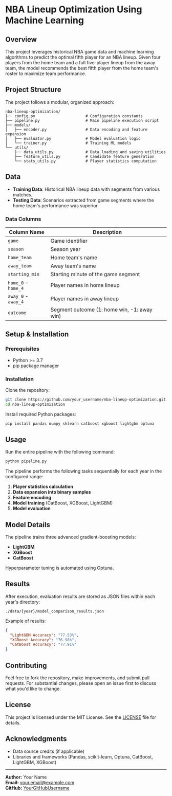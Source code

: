 # NBA Lineup Optimization Using Machine Learning

## Overview

This project leverages historical NBA game data and machine learning algorithms to predict the optimal fifth player for an NBA lineup. Given four players from the home team and a full five-player lineup from the away team, the model recommends the best fifth player from the home team's roster to maximize team performance.

## Project Structure

The project follows a modular, organized approach:

```
nba-lineup-optimization/
├── config.py                      # Configuration constants
├── pipeline.py                    # Main pipeline execution script
├── models/
│   ├── encoder.py                 # Data encoding and feature expansion
│   ├── evaluator.py               # Model evaluation logic
│   └── trainer.py                 # Training ML models
└── utils/
    ├── data_utils.py              # Data loading and saving utilities
    ├── feature_utils.py           # Candidate feature generation
    └── stats_utils.py             # Player statistics computation
```

## Data

- **Training Data**: Historical NBA lineup data with segments from various matches.
- **Testing Data**: Scenarios extracted from game segments where the home team's performance was superior.

### Data Columns

| Column Name      | Description                                       |
|------------------|---------------------------------------------------|
| `game`           | Game identifier                                   |
| `season`         | Season year                                       |
| `home_team`      | Home team's name                                  |
| `away_team`      | Away team's name                                  |
| `starting_min`   | Starting minute of the game segment               |
| `home_0` - `home_4` | Player names in home lineup                       |
| `away_0` - `away_4` | Player names in away lineup                       |
| `outcome`        | Segment outcome (1: home win, -1: away win)       |

## Setup & Installation

### Prerequisites

- Python >= 3.7
- pip package manager

### Installation

Clone the repository:

```bash
git clone https://github.com/your_username/nba-lineup-optimization.git
cd nba-lineup-optimization
```

Install required Python packages:

```bash
pip install pandas numpy sklearn catboost xgboost lightgbm optuna
```

## Usage

Run the entire pipeline with the following command:

```bash
python pipeline.py
```

The pipeline performs the following tasks sequentially for each year in the configured range:

1. **Player statistics calculation**
2. **Data expansion into binary samples**
3. **Feature encoding**
4. **Model training** (CatBoost, XGBoost, LightGBM)
5. **Model evaluation**

## Model Details

The pipeline trains three advanced gradient-boosting models:

- **LightGBM**
- **XGBoost**
- **CatBoost**

Hyperparameter tuning is automated using Optuna.

## Results

After execution, evaluation results are stored as JSON files within each year's directory:

```
./data/{year}/model_comparison_results.json
```

Example of results:

```json
{
  "LightGBM Accuracy": "77.53%",
  "XGBoost Accuracy": "76.98%",
  "CatBoost Accuracy": "77.91%"
}
```

## Contributing

Feel free to fork the repository, make improvements, and submit pull requests. For substantial changes, please open an issue first to discuss what you'd like to change.

## License

This project is licensed under the MIT License. See the [LICENSE](LICENSE) file for details.

## Acknowledgments

- Data source credits (if applicable)
- Libraries and frameworks (Pandas, scikit-learn, Optuna, CatBoost, LightGBM, XGBoost)

---

**Author:** Your Name  
**Email:** your.email@example.com  
**GitHub:** [YourGitHubUsername](https://github.com/YourGitHubUsername)